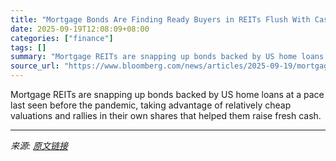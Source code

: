 ```yaml
---
title: "Mortgage Bonds Are Finding Ready Buyers in REITs Flush With Cash"
date: 2025-09-19T12:08:09+08:00
categories: ["finance"]
tags: []
summary: "Mortgage REITs are snapping up bonds backed by US home loans at a pace last seen before the pandemic, taking advantage of relatively cheap valuations and rallies in their own shares that helped them r"
source_url: "https://www.bloomberg.com/news/articles/2025-09-19/mortgage-bonds-are-finding-ready-buyers-in-reits-flush-with-cash"
---
```


Mortgage REITs are snapping up bonds backed by US home loans at a pace last seen before the pandemic, taking advantage of relatively cheap valuations and rallies in their own shares that helped them raise fresh cash.

---

*来源: [原文链接](https://www.bloomberg.com/news/articles/2025-09-19/mortgage-bonds-are-finding-ready-buyers-in-reits-flush-with-cash)*
